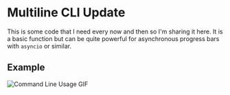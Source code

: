 # Multiline CLI Update

This is some code that I need every now and then so I'm sharing it here.
It is a basic function but can be quite powerful for asynchronous progress bars with `asyncio` or similar.

## Example
![Command Line Usage GIF](https://github.com/danielgarm/multiline-cli-update/raw/master/example.gif)
